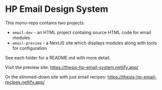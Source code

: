 # HP Email Design System

This mono-repo contains two projects:

-   `email-dev` - an HTML project contaiing source HTML code for email modules
-   `email-preview` - a NextJS site which displays modules along with tools for configuration

See each folder for a README.md with more detail.

Visit the preview site: https://thesis-hp-email-system.netlify.app/

Or the slimmed-down site with just email recipes: https://thesis-hp-email-recipes.netlify.app/
